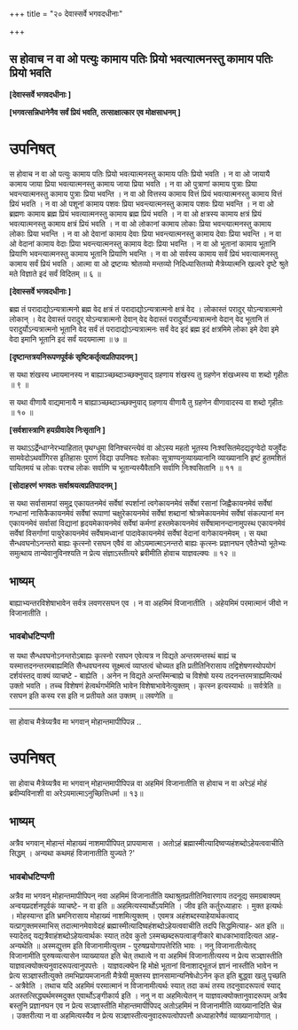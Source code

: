 +++
title = "२० देवास्सर्वे भगवदधीनाः"

+++


## स होवाच न वा ओ पत्युः कामाय पतिः प्रियो भवत्यात्मनस्तु कामाय पतिः प्रियो भवति

**\[देवास्सर्वे भगवदधीनाः \]**

**\[भगवत्सन्निधानेनैव सर्वं प्रियं भवति, तत्साक्षात्कार एव मोक्षसाधनम् \]**

# **उपनिषत्**

स होवाच न वा ओ पत्युः कामाय पतिः प्रियो भवत्यात्मनस्तु कामाय पतिः प्रियो भवति । न वा ओ जायायै कामाय जाया प्रिया भवत्यात्मनस्तु कामाय जाया प्रिया भवति । न वा ओ पुत्राणां कामाय पुत्राः प्रिया भवन्त्यात्मनस्तु कामाय पुत्राः प्रिया भवन्ति । न वा ओ वित्तस्य कामाय वित्तं प्रियं भवत्यात्मनस्तु कामाय वित्तं प्रियं भवति । न वा ओ पशूनां कामाय पशवः प्रिया भवन्त्यात्मनस्तु कामाय पशवः प्रिया भवन्ति । न वा ओ ब्रह्मणः कामाय ब्रह्म प्रियं भवत्यात्मनस्तु कामाय ब्रह्म प्रियं भवति । न वा ओ क्षत्रस्य कामाय क्षत्रं प्रियं भवत्यात्मनस्तु कामाय क्षत्रं प्रियं भवति । न वा ओ लोकानां कामाय लोकाः प्रिया भवन्त्यात्मनस्तु कामाय लोकाः प्रिया भवन्ति । न वा ओ देवानां कामाय देवाः प्रिया भवन्त्यात्मनस्तु कामाय देवाः प्रिया भवन्ति । न वा ओ वेदानां कामाय वेदाः प्रिया भवन्त्यात्मनस्तु कामाय वेदाः प्रिया भवन्ति । न वा ओ भूतानां कामाय भूतानि प्रियाणि भवन्त्यात्मनस्तु कामाय भूतानि प्रियाणि भवन्ति । न वा ओ सर्वस्य कामाय सर्वं प्रियं भवत्यात्मनस्तु कामाय सर्वं प्रियं भवति । आत्मा वा ओ द्रष्टव्यः श्रोतव्यो मन्तव्यो निदिध्यासितव्यो मैत्रेय्यात्मनि खल्वरे दृष्टे श्रुते मते विज्ञाते इदं सर्वं विदितम् ॥ ६ ॥

**\[देवास्सर्वे भगवदधीनाः \]**

ब्रह्म तं परादाद्योऽन्यत्रात्मनो ब्रह्म वेद क्षत्रं तं परादाद्योऽन्यत्रात्मनो क्षत्रं वेद । लोकास्तं परादुर् योऽन्यत्रात्मनो लोकान् । वेद देवास्तं परादुर् योऽन्यत्रात्मनो देवान् वेद वेदास्तं परादुर्योऽन्यत्रात्मनो वेदान् वेद भूतानि तं परादुर्योऽन्यत्रात्मनो भूतानि वेद सर्वं तं परादाद्योऽन्यत्रात्मनः सर्वं वेद इदं ब्रह्म इदं क्षत्रमिमे लोका इमे देवा इमे वेदा इमानि भूतानि इदं सर्वं यदयमात्मा ॥ ७ ॥

**\[दृष्टान्तत्रयनिरूपणपूर्वकं सृष्टिकर्तृत्वप्रतिपादनम् \]**

स यथा शंखस्य ध्मायमानस्य न बाह्याञ्च्छब्दाञ्च्छक्नुयाद् ग्रहणाय शंखस्य तु ग्रहणेन शंखध्मस्य वा शब्दो गृहीतः ॥ ९ ॥

स यथा वीणायै वाद्यमानायै न बाह्याञ्च्छब्दाञ्च्छक्नुयाद् ग्रहणाय वीणायै तु ग्रहणेन वीणावादस्य वा शब्दो गृहीतः ॥ १० ॥

**\[सर्वशास्त्राणि हयग्रीवादेव निःसृतानि \]**

स यथाऽऽर्द्रेन्धाग्नेरभ्याहितात् पृथग्धूमा विनिश्चरन्त्येवं वा ओऽस्य महतो भूतस्य निःश्वसितमेदद्यदृग्वेदो यजुर्वेदः सामवेदोऽथर्वांगिरस इतिहासः पुराणं विद्या उपनिषदः श्लोकाः सूत्राण्यनुव्याख्यानानि व्याख्यानानि इष्टं हुतमशितं पायितमयं च लोकः परश्च लोकः सर्वाणि च भूतान्यस्यैवैतानि सर्वाणि निःश्वसितानि ॥ ११ ॥

**\[सोदाहरणं भगवतः सर्वाश्रयत्वप्रतिपादनम् \]**

स यथा सर्वासामपां समुद्र एकायतनमेवं सर्वेषां स्पर्शानां त्वगेकायनमेवं सर्वेषां रसानां जिह्वैकायनमेवं सर्वेषां गन्धानां नासिकैकायनमेवं सर्वेषां रूपाणां चक्षुरेकायनमेवं सर्वेषां शब्दानां श्रोत्रमेकायनमेवं सर्वेषां संकल्पानां मन एकायनमेवं सर्वासां विद्यानां हृदयमेकायनमेवं सर्वेषां कर्मणां हस्तमेकायनमेवं सर्वेषामानन्दानामुपस्थ एकायनमेवं सर्वेषां विसर्गाणां पायुरेकायनमेवं सर्वेषामध्वानां पादावेकायनमेवं सर्वेषां वेदानां वागेकायनमेवम् । स यथा सैन्धवघनोऽनन्तरो बाह्यः कृत्स्नो रसघन एवैवं वा ओऽयमात्माऽनन्तरो बाह्यः कृत्स्नः प्रज्ञानघन एवैतेभ्यो भूतेभ्यः समुत्थाय तान्येवानुविनश्यति न प्रेत्य संज्ञाऽस्तीत्यरे ब्रवीमीति होवाच याज्ञवल्क्यः ॥ १२ ॥

## **भाष्यम्**

बाह्याभ्यन्तरविशेषाभावेन सर्वत्र लवणरसघन एव । न वा अहमिमं विजानातीति । अहेयमिमं परमात्मानं जीवो न विजानातीति ।

### **भावबोधटिप्पणी**

स यथा सैन्धवघनोऽनन्तरोऽबाह्यः कृत्स्नो रसघन एवेत्यत्र न विद्यते अन्तरमन्तस्थं बाह्यं च यस्मात्तदनन्तरमबाह्यमिति सैन्धवघनस्य सूक्ष्मत्वं व्याप्तत्वं चोच्यत इति प्रतीतिनिरासाय तद्विशेषणस्योपयोगं दर्शयंस्तद् वाक्यं व्याचष्टे - बाह्येति । अनेन न विद्यते अन्तस्मिन्बाह्ये च विशेषो यस्य तदनन्तरमत्राह्यमित्यर्थ उक्तो भवति । तच्च विशेषणं हेत्वर्थगर्भमिति भावेन विशेषाभावेनेत्युक्तम् । कृत्स्न इत्यस्यार्थः ॥ सर्वत्रेति ॥ रसघन इति कस्य रस इति न प्रतीयते अत उक्तम् ॥ लवणेति ॥

------------------------------------------------------------------------

सा होवाच मैत्रेय्यत्रैव मा भगवान् मोहान्तमापीपिपन्न ..

# **उपनिषत्**

सा होवाच मैत्रेय्यत्रैव मा भगवान् मोहान्तमापीपिपन्न वा अहमिमं विजानातीति स होवाच न वा अरेऽहं मोहं ब्रवीम्यविनाशी वा अरेऽयमात्माऽनुच्छित्तिधर्मा ॥ १३॥

## **भाष्यम्**

अत्रैव भगवान् मोहान्तं मोहाख्यं नाशमापीपिपत् प्रापयामास । अतोऽहं ब्रह्मास्मीत्यादिष्वप्यहंशब्दोऽहेयत्ववाचीति सिद्धम् । अन्यथा कथमहं विजानातीति युज्यते ?'

### **भावबोधटिप्पणी**

अत्रैव मा भगवन् मोहान्तमापीपिपन् नवा अहमिमं विजानातीति यथाश्रुतप्रतीतिनिवारणाय तदनूद्य समग्रबाक्यम् अन्वयप्रदर्शनपूर्वकं व्याचष्टे- न वा इति ॥ अहमित्यस्यार्थोऽयमिति । जीव इति कर्तुरध्याहारः । मुक्त इत्यर्थः । मोहस्यान्त इति भ्रमनिरासाय मोहाख्यं नाशमित्युक्तम् । एवमत्र अहंशब्दस्याहेयार्थकत्वाद् यत्प्रागुक्तमस्माभिस् तदात्मानमेवावेदहं ब्रह्मास्मीत्यादिष्वहंशब्दोऽहेयत्ववाचीति तदपि सिद्धमित्याह- अत इति ॥ स्यादेतद् यद्यत्रैवाहंशब्दोऽहेयत्वार्थकः स्यात् तदेव कुतो ऽस्मच्छब्दरूपत्वाङ्गीकारे बाधकाभावादित्यत आह- अन्यथेति ॥ अस्मद्युत्तम इति विजानामीत्युत्तम - पुरुषप्रयोगापत्तेरिति भावः । ननु विजानातीत्येतद् विजानामीति पुरुषव्यत्यासेन व्याख्यायत इति चेत् तथात्वे न वा अहमिमं विजानातीत्यस्य न प्रेत्य सञ्ज्ञास्तीति याज्ञवल्क्योक्त्यनुवादरूपत्वानुपपत्तेः । याज्ञवल्क्येन हि मोक्षे भूतानां विनाशाद्भूतजं ज्ञानं नास्तीति भावेन न प्रेत्य सञ्ज्ञास्तीत्युक्ते तमभिप्रायमजानती मैत्रेयी मुक्तस्य ज्ञानसामान्यनिषेधोऽनेन कृत इति बुद्ध्वा खलु पृच्छति - अत्रैवेति । तथाच यदि अहमिमं परमात्मानं न विजानामीत्यर्थः स्यात् तदा कथं तस्य तदनुवादरूपत्वं स्याद् अतस्तत्सिद्ध्यर्थमस्मदुक्त एवार्थोऽङ्गीकार्य इति । ननु न वा अहमित्येतन् न याज्ञवल्क्योक्तानुवादरूपम् अत्रैव बस्तुनि प्रज्ञानघन एव न प्रेत्य सञ्ज्ञास्तीति मोहान्तमापीपिपद् अतोऽहमिमं न विजानामीति व्याख्यानादिति चेन्न । उक्तरीत्या न वा अहमित्यस्यैव न प्रेत्य सञ्ज्ञास्तीत्यनुवादरूपत्वोपपत्तौ अध्याहारेणैवं व्याख्यानायोगात् ।

